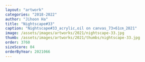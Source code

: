 ```yaml
---
layout: "artwork"
categories: "2018-2022"
author: "Jihoon Ha"
title: "Nightscape#33"
caption: "Nightscape#33_acrylic,oil on canvas_73×61㎝_2021"
image: /assets/images/artworks/2021/nightscape-33.jpg
thumb: /assets/images/artworks/2021/thumbs/nightscape-33.jpg
order: 3760
sizeScore: 04
orderByYear: 2021066
---
```

